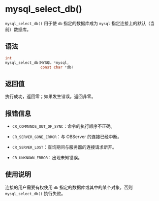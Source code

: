 mysql_select_db() 
======================================

`mysql_select_db()` 用于使 `db` 指定的数据库成为 `mysql` 指定连接上的默认（当前）数据库。

语法 
-----------------------

```c
int
mysql_select_db(MYSQL *mysql,
                const char *db)
```



返回值 
------------------------

执行成功，返回零；如果发生错误，返回非零。

报错信息 
-------------------------

* `CR_COMMANDS_OUT_OF_SYNC`：命令的执行顺序不正确。

  

* `CR_SERVER_GONE_ERROR`：与 OBServer 的连接已经中断。

  

* `CR_SERVER_LOST`：查询期间与服务器的连接请求断开。

  

* `CR_UNKNOWN_ERROR`：出现未知错误。

  




使用说明 
-------------------------

连接的用户需要有权使用 `db` 指定的数据库或其中的某个对象，否则 `mysql_select_db()` 执行失败。
